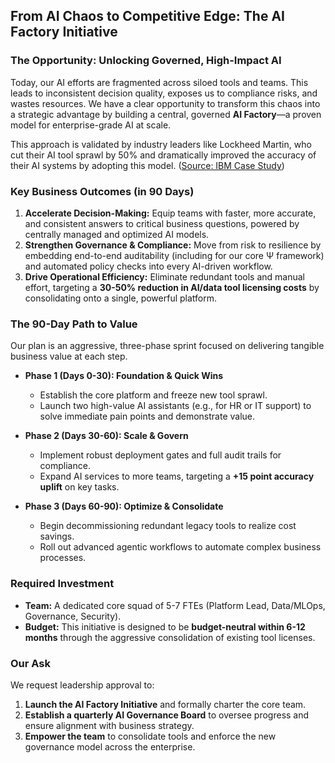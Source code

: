 ## **From AI Chaos to Competitive Edge: The AI Factory Initiative**

### The Opportunity: Unlocking Governed, High-Impact AI

Today, our AI efforts are fragmented across siloed tools and teams. This leads to inconsistent decision quality, exposes us to compliance risks, and wastes resources. We have a clear opportunity to transform this chaos into a strategic advantage by building a central, governed **AI Factory**—a proven model for enterprise-grade AI at scale.

This approach is validated by industry leaders like Lockheed Martin, who cut their AI tool sprawl by 50% and dramatically improved the accuracy of their AI systems by adopting this model. ([Source: IBM Case Study](https://www.ibm.com/case-studies/lockheed-martin?utm_content=CPDWW&p1=Display&p2=426606683&p3=227599223&utm_term=20A11&utm_source=www.therundown.ai&utm_medium=newsletter&utm_campaign=meta-s-mind-reading-movie-ai&_bhlid=78bee6714e152c3b588fdb9b1c62a20cc6017b39))

### Key Business Outcomes (in 90 Days)

1.  **Accelerate Decision-Making:** Equip teams with faster, more accurate, and consistent answers to critical business questions, powered by centrally managed and optimized AI models.
2.  **Strengthen Governance & Compliance:** Move from risk to resilience by embedding end-to-end auditability (including for our core Ψ framework) and automated policy checks into every AI-driven workflow.
3.  **Drive Operational Efficiency:** Eliminate redundant tools and manual effort, targeting a **30-50% reduction in AI/data tool licensing costs** by consolidating onto a single, powerful platform.

### The 90-Day Path to Value

Our plan is an aggressive, three-phase sprint focused on delivering tangible business value at each step.

*   **Phase 1 (Days 0-30): Foundation & Quick Wins**
    *   Establish the core platform and freeze new tool sprawl.
    *   Launch two high-value AI assistants (e.g., for HR or IT support) to solve immediate pain points and demonstrate value.

*   **Phase 2 (Days 30-60): Scale & Govern**
    *   Implement robust deployment gates and full audit trails for compliance.
    *   Expand AI services to more teams, targeting a **+15 point accuracy uplift** on key tasks.

*   **Phase 3 (Days 60-90): Optimize & Consolidate**
    *   Begin decommissioning redundant legacy tools to realize cost savings.
    *   Roll out advanced agentic workflows to automate complex business processes.

### Required Investment

*   **Team:** A dedicated core squad of 5-7 FTEs (Platform Lead, Data/MLOps, Governance, Security).
*   **Budget:** This initiative is designed to be **budget-neutral within 6-12 months** through the aggressive consolidation of existing tool licenses.

### Our Ask

We request leadership approval to:
1.  **Launch the AI Factory Initiative** and formally charter the core team.
2.  **Establish a quarterly AI Governance Board** to oversee progress and ensure alignment with business strategy.
3.  **Empower the team** to consolidate tools and enforce the new governance model across the enterprise.
